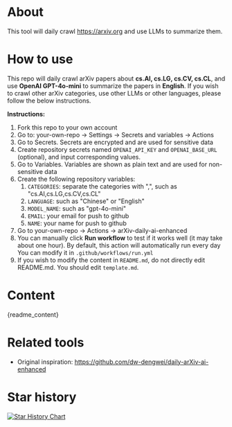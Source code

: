 # About
This tool will daily crawl https://arxiv.org and use LLMs to summarize them.

# How to use
This repo will daily crawl arXiv papers about **cs.AI, cs.LG, cs.CV, cs.CL**, and use **OpenAI GPT-4o-mini** to summarize the papers in **English**.
If you wish to crawl other arXiv categories, use other LLMs or other languages, please follow the below instructions.

**Instructions:**
1. Fork this repo to your own account
2. Go to: your-own-repo -> Settings -> Secrets and variables -> Actions
3. Go to Secrets. Secrets are encrypted and are used for sensitive data
4. Create repository secrets named `OPENAI_API_KEY` and `OPENAI_BASE_URL` (optional), and input corresponding values.
5. Go to Variables. Variables are shown as plain text and are used for non-sensitive data
6. Create the following repository variables:
   1. `CATEGORIES`: separate the categories with ",", such as "cs.AI,cs.LG,cs.CV,cs.CL"
   2. `LANGUAGE`: such as "Chinese" or "English"
   3. `MODEL_NAME`: such as "gpt-4o-mini"
   4. `EMAIL`: your email for push to github
   5. `NAME`: your name for push to github
7. Go to your-own-repo -> Actions -> arXiv-daily-ai-enhanced
8. You can manually click **Run workflow** to test if it works well (it may take about one hour). 
By default, this action will automatically run every day
You can modify it in `.github/workflows/run.yml`
9. If you wish to modify the content in `README.md`, do not directly edit README.md. You should edit `template.md`.

# Content
{readme_content}

# Related tools
- Original inspiration: https://github.com/dw-dengwei/daily-arXiv-ai-enhanced

# Star history

[![Star History Chart](https://api.star-history.com/svg?repos=audi0417/daily-arxiv-ai-summary&type=Date)](https://www.star-history.com/#audi0417/daily-arxiv-ai-summary&Date)
